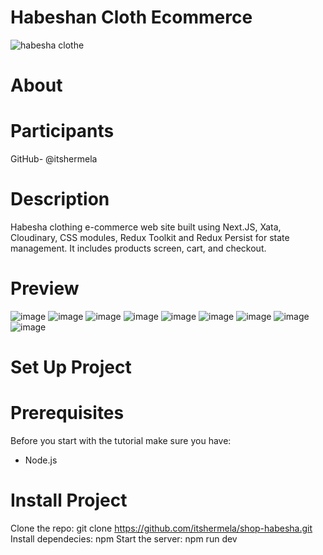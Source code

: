 # Habeshan Cloth Ecommerce

![habesha clothe](https://github.com/user-attachments/assets/e50d7982-fe2c-44cb-a0f2-cf4e47053e4a)

# About

# Participants
GitHub- @itshermela

# Description

Habesha clothing e-commerce web site built using Next.JS, Xata, Cloudinary, CSS modules, Redux Toolkit and Redux Persist for state management. It includes products screen, cart, and checkout.

# Preview

![image](https://github.com/itshermela/shop-habesha/assets/57627375/77046529-ba90-400c-8e55-c4ba78af50dc)
![image](https://github.com/itshermela/shop-habesha/assets/57627375/8df6f6f7-105e-4554-bb63-66acdd214162)
![image](https://github.com/itshermela/shop-habesha/assets/57627375/69d5e3bf-b697-4385-9c28-4cd53e8341ba)
![image](https://github.com/itshermela/shop-habesha/assets/57627375/b1553219-0119-4513-9936-a647f4433afe)
![image](https://github.com/itshermela/shop-habesha/assets/57627375/261692e6-be31-4bfb-8f72-e14e9bcc33e1)
![image](https://github.com/itshermela/shop-habesha/assets/57627375/d237a669-9731-49f6-9adc-260320847aa4)
![image](https://github.com/itshermela/shop-habesha/assets/57627375/a69b47db-f327-416b-8985-7d0ade5e3507)
![image](https://github.com/itshermela/shop-habesha/assets/57627375/1aa6ce05-2e5c-4479-a6b9-ad13c6835ba3)
![image](https://github.com/itshermela/shop-habesha/assets/57627375/7d012f1a-e946-43f3-8d9d-ec608920b9cc)

# Set Up Project

# Prerequisites
Before you start with the tutorial make sure you have:

- Node.js

# Install Project
Clone the repo:
git clone https://github.com/itshermela/shop-habesha.git
Install dependecies:
npm
Start the server:
npm run dev
